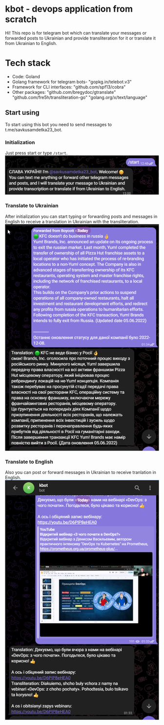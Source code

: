 # kbot - devops application from scratch

Hi! This repo is for telegram bot which can translate your messages or forwarded posts to Ukrainian and provide transliteration for it or translate it from Ukrainian to English.


# Tech stack

 - Code: Goland
 - Golang framework for telegram bots-  "gopkg.in/telebot.v3"
 - Framework for CLI interfaces: "github.com/spf13/cobra"
 - Other packages: 
 "github.com/bregydoc/gtranslate"
"github.com/fre5h/transliteration-go"
"golang.org/x/text/language"

## Start using

To start using this bot you need to send messages to t.me/savkusamdetka23_bot.

### Initialization
Just press start or type `/start`.
![Alt text](img/image.png)


### Translate to Ukrainian
After initialization you can start typing or forwarding posts and messages in English to receive a translation in Ukrainian with the transliteration.
![Alt text](img/image-1.png)


### Translate to English
Also you can post or forward messages in Ukrainian to receive tranlation in English.![Alt text](img/image-2.png)